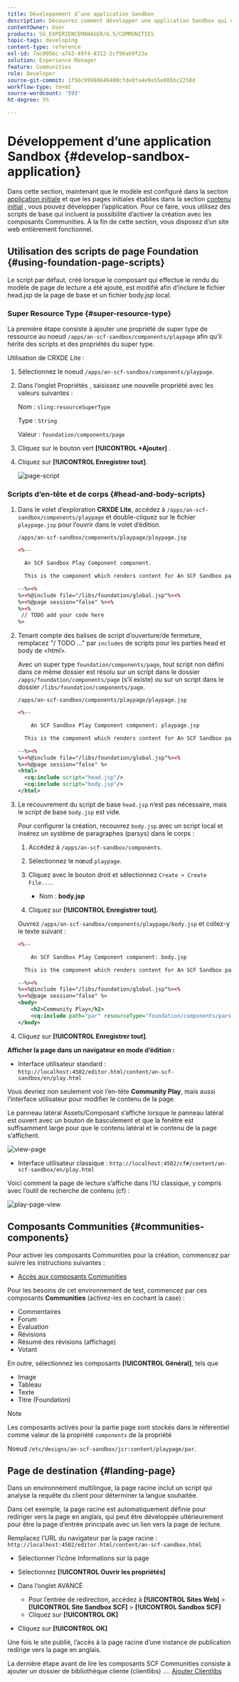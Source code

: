 ```yaml
---
title: Développement d’une application Sandbox
description: Découvrez comment développer une application Sandbox qui utilise des scripts de base et inclut la possibilité d’activer la création avec des composants Communities.
contentOwner: User
products: SG_EXPERIENCEMANAGER/6.5/COMMUNITIES
topic-tags: developing
content-type: reference
exl-id: 7ac0056c-a742-49f4-8312-2cf90ab9f23a
solution: Experience Manager
feature: Communities
role: Developer
source-git-commit: 1f56c99980846400cfde8fa4e9a55e885bc2258d
workflow-type: tm+mt
source-wordcount: '593'
ht-degree: 5%

---
```


# Développement d’une application Sandbox  {#develop-sandbox-application}

Dans cette section, maintenant que le modèle est configuré dans la section [application initiale](initial-app.md) et que les pages initiales établies dans la section [contenu initial](initial-content.md) , vous pouvez développer l’application. Pour ce faire, vous utilisez des scripts de base qui incluent la possibilité d’activer la création avec les composants Communities. À la fin de cette section, vous disposez d’un site web entièrement fonctionnel.

## Utilisation des scripts de page Foundation {#using-foundation-page-scripts}

Le script par défaut, créé lorsque le composant qui effectue le rendu du modèle de page de lecture a été ajouté, est modifié afin d’inclure le fichier head.jsp de la page de base et un fichier body.jsp local.

### Super Resource Type {#super-resource-type}

La première étape consiste à ajouter une propriété de super type de ressource au noeud `/apps/an-scf-sandbox/components/playpage` afin qu’il hérite des scripts et des propriétés du super type.

Utilisation de CRXDE Lite :

1. Sélectionnez le noeud `/apps/an-scf-sandbox/components/playpage`.
1. Dans l’onglet Propriétés , saisissez une nouvelle propriété avec les valeurs suivantes :

   Nom : `sling:resourceSuperType`

   Type : `String`

   Valeur : `foundation/components/page`

1. Cliquez sur le bouton vert **[!UICONTROL +Ajouter]** .
1. Cliquez sur **[!UICONTROL Enregistrer tout]**.

   ![page-script](assets/page-script.png)

### Scripts d’en-tête et de corps {#head-and-body-scripts}

1. Dans le volet d’exploration **CRXDE Lite**, accédez à `/apps/an-scf-sandbox/components/playpage` et double-cliquez sur le fichier `playpage.jsp` pour l’ouvrir dans le volet d’édition.

   `/apps/an-scf-sandbox/components/playpage/playpage.jsp`

   ```xml
   <%--
   
     An SCF Sandbox Play Component component.
   
     This is the component which renders content for An SCF Sandbox page.
   
   --%><%
   %><%@include file="/libs/foundation/global.jsp"%><%
   %><%@page session="false" %><%
   %><%
    // TODO add your code here
   %>
   ```

1. Tenant compte des balises de script d’ouverture/de fermeture, remplacez &quot;/ TODO ...&quot; par `includes` de scripts pour les parties head et body de &lt;html>.

   Avec un super type `foundation/components/page`, tout script non défini dans ce même dossier est résolu sur un script dans le dossier `/apps/foundation/components/page` (s’il existe) ou sur un script dans le dossier `/libs/foundation/components/page`.

   `/apps/an-scf-sandbox/components/playpage/playpage.jsp`

   ```xml
   <%--
   
       An SCF Sandbox Play Component component: playpage.jsp
   
     This is the component which renders content for An SCF Sandbox page.
   
   --%><%
   %><%@include file="/libs/foundation/global.jsp"%><%
   %><%@page session="false" %>
   <html>
     <cq:include script="head.jsp"/>
     <cq:include script="body.jsp"/>
   </html>
   ```

1. Le recouvrement du script de base `head.jsp` n’est pas nécessaire, mais le script de base `body.jsp` est vide.

   Pour configurer la création, recouvrez `body.jsp` avec un script local et insérez un système de paragraphes (parsys) dans le corps :

   1. Accédez à `/apps/an-scf-sandbox/components`.
   1. Sélectionnez le nœud `playpage`.
   1. Cliquez avec le bouton droit et sélectionnez `Create > Create File...`.

      * Nom : **body.jsp**

   1. Cliquez sur **[!UICONTROL Enregistrer tout]**.

   Ouvrez `/apps/an-scf-sandbox/components/playpage/body.jsp` et collez-y le texte suivant :

   ```xml
   <%--
   
       An SCF Sandbox Play Component component: body.jsp
   
     This is the component which renders content for An SCF Sandbox page.
   
   --%><%
   %><%@include file="/libs/foundation/global.jsp"%><%
   %><%@page session="false" %>
   <body>
       <h2>Community Play</h2>
       <cq:include path="par" resourceType="foundation/components/parsys" />
   </body>
   ```

1. Cliquez sur **[!UICONTROL Enregistrer tout]**.

**Afficher la page dans un navigateur en mode d’édition :**

* Interface utilisateur standard : `http://localhost:4502/editor.html/content/an-scf-sandbox/en/play.html`

Vous devriez non seulement voir l’en-tête **Community Play**, mais aussi l’interface utilisateur pour modifier le contenu de la page.

Le panneau latéral Assets/Composant s’affiche lorsque le panneau latéral est ouvert avec un bouton de basculement et que la fenêtre est suffisamment large pour que le contenu latéral et le contenu de la page s’affichent.

![view-page](assets/view-page.png)

* Interface utilisateur classique : `http://localhost:4502/cf#/content/an-scf-sandbox/en/play.html`

Voici comment la page de lecture s’affiche dans l’IU classique, y compris avec l’outil de recherche de contenu (cf) :

![play-page-view](assets/play-page-view.png)

## Composants Communities {#communities-components}

Pour activer les composants Communities pour la création, commencez par suivre les instructions suivantes :

* [Accès aux composants Communities](basics.md#accessing-communities-components)

Pour les besoins de cet environnement de test, commencez par ces composants **Communities** (activez-les en cochant la case) :

* Commentaires
* Forum
* Évaluation
* Révisions
* Résumé des révisions (affichage)
* Votant

En outre, sélectionnez les composants **[!UICONTROL Général]**, tels que

* Image
* Tableau
* Texte
* Titre (Foundation)

>[!NOTE]
>
>Les composants activés pour la partie page sont stockés dans le référentiel comme valeur de la propriété `components` de la propriété
>
>Noeud `/etc/designs/an-scf-sandbox/jcr:content/playpage/par`.

## Page de destination {#landing-page}

Dans un environnement multilingue, la page racine inclut un script qui analyse la requête du client pour déterminer la langue souhaitée.

Dans cet exemple, la page racine est automatiquement définie pour rediriger vers la page en anglais, qui peut être développée ultérieurement pour être la page d’entrée principale avec un lien vers la page de lecture.

Remplacez l’URL du navigateur par la page racine : `http://localhost:4502/editor.html/content/an-scf-sandbox.html`

* Sélectionner l’icône Informations sur la page
* Sélectionnez **[!UICONTROL Ouvrir les propriétés]**
* Dans l’onglet AVANCÉ

   * Pour l’entrée de redirection, accédez à **[!UICONTROL Sites Web]** > **[!UICONTROL Site Sandbox SCF]** > **[!UICONTROL Sandbox SCF]**
   * Cliquez sur **[!UICONTROL OK]**

* Cliquez sur **[!UICONTROL OK]**

Une fois le site publié, l’accès à la page racine d’une instance de publication redirige vers la page en anglais.

La dernière étape avant de lire les composants SCF Communities consiste à ajouter un dossier de bibliothèque cliente (clientlibs) .... [Ajouter Clientlibs](add-clientlibs.md)
